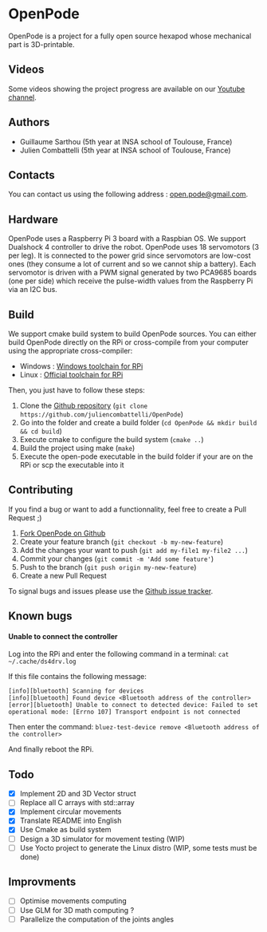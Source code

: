 # OpenPode
OpenPode is a project for a fully open source hexapod whose mechanical part is 3D-printable.

## Videos
Some videos showing the project progress are available on our [Youtube channel](https://www.youtube.com/channel/UCUNnqteGSC3-gRxhA2PmjtQ).

## Authors
* Guillaume Sarthou (5th year at INSA school of Toulouse, France)
* Julien Combattelli (5th year at INSA school of Toulouse, France)

## Contacts
You can contact us using the following address : open.pode@gmail.com.

## Hardware
OpenPode uses a Raspberry Pi 3 board with a Raspbian OS. We support Dualshock 4 controller to drive the robot. OpenPode uses 18 servomotors (3 per leg). It is connected to the power grid since servomotors are low-cost ones (they consume a lot of current and so we cannot ship a battery). Each servomotor is driven with a PWM signal generated by two PCA9685 boards (one per side) which receive the pulse-width values from the Raspberry Pi via an I2C bus.

## Build
We support cmake build system to build OpenPode sources. You can either build OpenPode directly on the RPi or cross-compile from your computer using the appropriate cross-compiler:
* Windows : [Windows toolchain for RPi](http://gnutoolchains.com/raspberry/)
* Linux   : [Official toolchain for RPi](https://github.com/raspberrypi/tools/tree/master/arm-bcm2708/arm-rpi-4.9.3-linux-gnueabihf)

Then, you just have to follow these steps:
1. Clone the [Github repository](https://github.com/juliencombattelli/OpenPode) (`git clone https://github.com/juliencombattelli/OpenPode`)
2. Go into the folder and create a build folder (`cd OpenPode && mkdir build && cd build`)
3. Execute cmake to configure the build system (`cmake ..`)
4. Build the project using make (`make`)
5. Execute the open-pode executable in the build folder if your are on the RPi or scp the executable into it

## Contributing
If you find a bug or want to add a functionnality, feel free to create a Pull Request ;)

1. [Fork OpenPode on Github](https://github.com/juliencombattelli/OpenPode)
2. Create your feature branch (`git checkout -b my-new-feature`)
3. Add the changes your want to push (`git add my-file1 my-file2 ...`)
4. Commit your changes (`git commit -m 'Add some feature'`)
5. Push to the branch (`git push origin my-new-feature`)
6. Create a new Pull Request

To signal bugs and issues please use the [Github issue tracker](https://github.com/juliencombattelli/OpenPode/issues).

## Known bugs
#### Unable to connect the controller
Log into the RPi and enter the following command in a terminal: `cat ~/.cache/ds4drv.log`

If this file contains the following message:
```
[info][bluetooth] Scanning for devices
[info][bluetooth] Found device <Bluetooth address of the controller>
[error][bluetooth] Unable to connect to detected device: Failed to set operational mode: [Errno 107] Transport endpoint is not connected
```
Then enter the command: `bluez-test-device remove <Bluetooth address of the controller>`

And finally reboot the RPi.

## Todo
- [x] Implement 2D and 3D Vector struct
- [ ] Replace all C arrays with std::array
- [x] Implement circular movements
- [x] Translate README into English
- [x] Use Cmake as build system
- [ ] Design a 3D simulator for movement testing (WIP)
- [ ] Use Yocto project to generate the Linux distro (WIP, some tests must be done)

## Improvments
- [ ] Optimise movements computing
- [ ] Use GLM for 3D math computing ?
- [ ] Parallelize the computation of the joints angles
